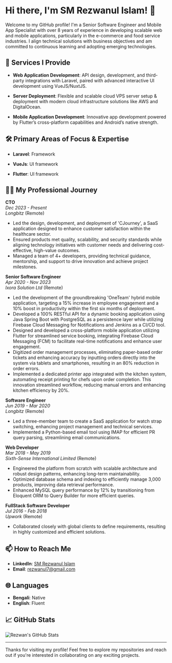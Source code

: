 # Hi there, I'm SM Rezwanul Islam! 👋

Welcome to my GitHub profile! I'm a Senior Software Engineer and Mobile App Specialist with over 8 years of experience in developing scalable web and mobile applications, particularly in the e-commerce and food service industries. I align technical solutions with business objectives and am committed to continuous learning and adopting emerging technologies.

## 🚀 Services I Provide

- **Web Application Development**: API design, development, and third-party integrations with Laravel, paired with advanced interactive UI development using VueJS/NuxtJS.

- **Server Deployment**: Flexible and scalable cloud VPS server setup & deployment with modern cloud infrastructure solutions like AWS and DigitalOcean.

- **Mobile Application Development**: Innovative app development powered by Flutter’s cross-platform capabilities and Android’s native strength.

## 🛠️ Primary Areas of Focus & Expertise

- **Laravel**: Framework

- **VueJs**: UI framework

- **Flutter**: UI framework

## 🧑‍💻 My Professional Journey

**CTO**  
*Dec 2023 - Present*  
*Longbitz* (Remote)

- Led the design, development, and deployment of 'CJourney', a SaaS application designed to enhance customer satisfaction within the healthcare sector.
- Ensured products met quality, scalability, and security standards while aligning technology initiatives with customer needs and delivering cost-effective, high-value outcomes.
- Managed a team of 4+ developers, providing technical guidance, mentorship, and support to drive innovation and achieve project milestones.

**Senior Software Engineer**  
*Apr 2020 - Nov 2023*  
*Ixora Solution Ltd* (Remote)

- Led the development of the groundbreaking 'OneTeam' hybrid mobile application, targeting a 15% increase in employee engagement and a 10% boost in productivity within the first six months of deployment.
- Developed a 100% RESTful API for a dynamic booking application using Java Spring Boot with PostgreSQL as a persistence layer while utilizing Firebase Cloud Messaging for Notifications and Jenkins as a CI/CD tool.
- Designed and developed a cross-platform mobile application utilizing Flutter for streamlined service booking, integrating Firebase Cloud Messaging (FCM) to facilitate real-time notifications and enhance user engagement.
- Digitized order management processes, eliminating paper-based order tickets and enhancing accuracy by inputting orders directly into the system via tablets and smartphones, resulting in an 80% reduction in order errors.
- Implemented a dedicated printer app integrated with the kitchen system, automating receipt printing for chefs upon order completion. This innovation streamlined workflow, reducing manual errors and enhancing kitchen efficiency by 20%.

**Software Engineer**  
*Jun 2019 - Mar 2020*  
*Longbitz* (Remote)

- Led a three-member team to create a SaaS application for watch strap switching, enhancing project management and technical services.
- Implemented a Python-based email tool using IMAP for efficient PR query parsing, streamlining email communications.

**Web Developer**  
*Mar 2018 - May 2019*  
*Sixth-Sense International Limited* (Remote)

- Engineered the platform from scratch with scalable architecture and robust design patterns, enhancing long-term maintainability.
- Optimized database schema and indexing to efficiently manage 3,000 products, improving data retrieval performance.
- Enhanced MySQL query performance by 12% by transitioning from Eloquent ORM to Query Builder for more efficient queries.

**FullStack Software Developer**  
*Jul 2016 - Feb 2018*  
*Upwork* (Remote)

- Collaborated closely with global clients to define requirements, resulting in highly customized and efficient solutions.

## 📫 How to Reach Me

- **LinkedIn**: [SM Rezwanul Islam](https://www.linkedin.com/in/rezwanul7/)
- **Email**: rezwanul7@gmail.com

## 🌐 Languages

- **Bengali**: Native
- **English**: Fluent

## 📈 GitHub Stats

![Rezwan's GitHub Stats](https://github-readme-stats.vercel.app/api?username=rezwanul7&show_icons=true&theme=radical)

---

Thanks for visiting my profile! Feel free to explore my repositories and reach out if you're interested in collaborating on any exciting projects.

<!--
**rezwanul7/rezwanul7** is a ✨ _special_ ✨ repository because its `README.md` (this file) appears on your GitHub profile.

Here are some ideas to get you started:

- 🔭 I’m currently working on ...
- 🌱 I’m currently learning ...
- 👯 I’m looking to collaborate on ...
- 🤔 I’m looking for help with ...
- 💬 Ask me about ...
- 📫 How to reach me: ...
- 😄 Pronouns: ...
- ⚡ Fun fact: ...
-->

